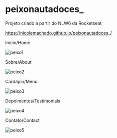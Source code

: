# peixonautadoces_
Projeto criado a partir do NLW6 da Rocketseat

https://nicolemachado.github.io/peixonautadoces_/

Inicio/Home

![peixo1](https://user-images.githubusercontent.com/85703276/125710374-1abb459b-8e96-4da3-9625-8099975dc2af.jpeg)

Sobre/About

![peixo2](https://user-images.githubusercontent.com/85703276/125710451-0fed0feb-ff95-43ae-ba5f-721a460dc22f.jpeg)

Cardápio/Menu

![peixo3](https://user-images.githubusercontent.com/85703276/125710506-ffb1d935-301a-4b79-a58f-90cd2582d7c5.jpeg)

Depoimentos/Testimonials

![peixo4](https://user-images.githubusercontent.com/85703276/125710581-9fafdd77-32a8-4ea6-9dd7-adee60bdbe56.jpeg)

Contato/Contact

![peixo5](https://user-images.githubusercontent.com/85703276/125710620-b3998283-c2df-4f38-89cc-a49312ed65ee.jpeg)
